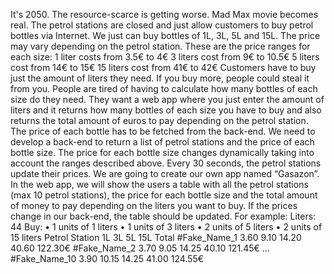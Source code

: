 It's 2050. The resource-scarce is getting worse.
Mad Max movie becomes real. The petrol stations are closed and just
allow customers to buy petrol bottles via Internet. We just can buy
bottles of 1L, 3L, 5L and 15L. The price may vary depending on the
petrol station. These are the price ranges for each size:
1 liter costs from 3.5€ to 4€
3 liters cost from 9€ to 10.5€
5 liters cost from 14€ to 15€
15 liters cost from 41€ to 42€
Customers have to buy just the amount of liters they need. If you buy
more, people could steal it from you.
People are tired of having to calculate how many bottles of each size do
they need.
They want a web app where you just enter the amount of liters and it
returns how many bottles of each size you have to buy and also returns
the total amount of euros to pay depending on the petrol station.
The price of each bottle has to be fetched from the back-end. We need to
develop a back-end to return a list of petrol stations and the price of
each bottle size. The price for each bottle size changes dynamically
taking into account the ranges described above. Every 30 seconds, the
petrol stations update their prices.
We are going to create our own app named “Gasazon”. In the web app, we
will show the users a table with all the petrol stations (max 10 petrol
stations), the price for each bottle size and the total amount of money
to pay depending on the liters you want to buy. If the prices change in
our back-end, the table should be updated.
For example:
Liters: 44
Buy:
• 1 units of 1 liters
• 1 units of 3 liters
• 2 units of 5 liters
• 2 units of 15 liters
Petrol Station 1L 3L 5L 15L Total
#Fake_Name_1 3.60 9.10 14.20 40.60 122.30€
#Fake_Name_2 3.70 9.05 14.25 40.10 121.45€
...
#Fake_Name_10 3.90 10.15 14.25 41.00 124.55€